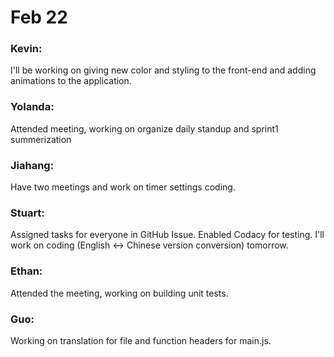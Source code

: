 # Feb 22

### Kevin:
I'll be working on giving new color and styling to the front-end and adding animations to the application.

### Yolanda:
Attended meeting, working on organize daily standup and sprint1 summerization

### Jiahang:
Have two meetings and work on timer settings coding.

### Stuart:
Assigned tasks for everyone in GitHub Issue. Enabled Codacy for testing. I'll work on coding (English <-> Chinese version conversion) tomorrow.

### Ethan:
Attended the meeting, working on building unit tests.

### Guo:
Working on translation for file and function headers for main.js.
